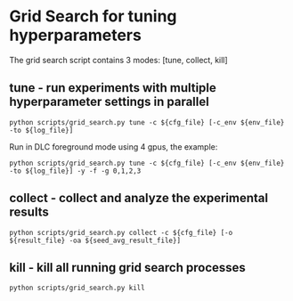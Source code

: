 # Grid Search for tuning hyperparameters
The grid search script contains 3 modes: [tune, collect, kill]

## tune - run experiments with multiple hyperparameter settings in parallel
```shell
python scripts/grid_search.py tune -c ${cfg_file} [-c_env ${env_file} -to ${log_file}]
```
Run in DLC foreground mode using 4 gpus, the example:
```shell
python scripts/grid_search.py tune -c ${cfg_file} [-c_env ${env_file} -to ${log_file}] -y -f -g 0,1,2,3
```

## collect - collect and analyze the experimental results
```shell
python scripts/grid_search.py collect -c ${cfg_file} [-o ${result_file} -oa ${seed_avg_result_file}]
```

## kill - kill all running grid search processes
```shell
python scripts/grid_search.py kill
```
